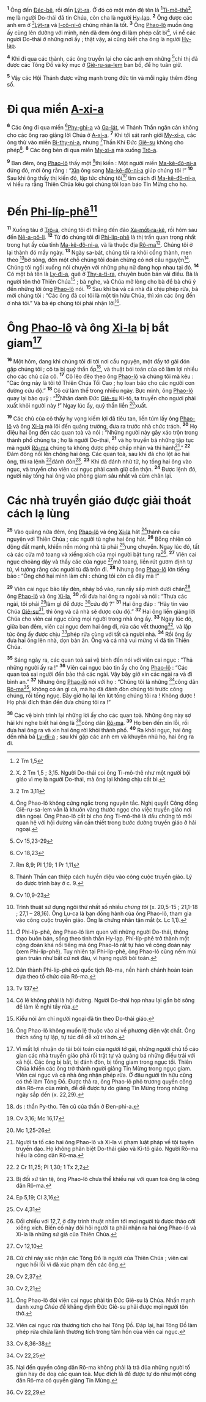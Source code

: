 <sup><b>1</b></sup> Ông đến [Đéc-bê](), rồi đến [Lýt-ra](). Ở đó có một môn đệ tên là [^1@-8d109aba-23c2-4f0f-b94c-6555ceed67ba][Ti-mô-thê]()[^1-8d109aba-23c2-4f0f-b94c-6555ceed67ba], mẹ là người Do-thái đã tin Chúa, còn cha là người [Hy-lạp](). <sup><b>2</b></sup> Ông được các anh em ở [^2@-8d109aba-23c2-4f0f-b94c-6555ceed67ba][Lýt-ra]() và [I-cô-ni-ô]() chứng nhận là tốt. <sup><b>3</b></sup> Ông [Phao-lô]() muốn ông ấy cùng lên đường với mình, nên đã đem ông đi làm phép cắt bì[^2-8d109aba-23c2-4f0f-b94c-6555ceed67ba], vì nể các người Do-thái ở những nơi ấy ; thật vậy, ai cũng biết cha ông là người [Hy-lạp]().

<sup><b>4</b></sup> Khi đi qua các thành, các ông truyền lại cho các anh em những [^3@-8d109aba-23c2-4f0f-b94c-6555ceed67ba]chỉ thị đã được các Tông Đồ và kỳ mục ở [Giê-ru-sa-lem]() ban bố, để họ tuân giữ.

<sup><b>5</b></sup> Vậy các Hội Thánh được vững mạnh trong đức tin và mỗi ngày thêm đông số.

# Đi qua miền [A-xi-a]()
<sup><b>6</b></sup> Các ông đi qua miền [^4@-8d109aba-23c2-4f0f-b94c-6555ceed67ba][Phy-ghi-a]() và [Ga-lát](), vì Thánh Thần ngăn cản không cho các ông rao giảng lời Chúa ở [A-xi-a](). <sup><b>7</b></sup> Khi tới sát ranh giới [My-xi-a](), các ông thử vào miền [Bi-thy-ni-a](), nhưng [^5@-8d109aba-23c2-4f0f-b94c-6555ceed67ba]Thần Khí Đức [Giê-su]() không cho phép[^3-8d109aba-23c2-4f0f-b94c-6555ceed67ba]. <sup><b>8</b></sup> Các ông bèn đi qua miền [My-xi-a]() mà xuống [Trô-a]().

<sup><b>9</b></sup> Ban đêm, ông [Phao-lô]() thấy một [^6@-8d109aba-23c2-4f0f-b94c-6555ceed67ba]thị kiến : Một người miền [Ma-kê-đô-ni-a]() đứng đó, mời ông rằng : “[Xin]() ông sang [Ma-kê-đô-ni-a]() giúp chúng tôi !” <sup><b>10</b></sup> Sau khi ông thấy thị kiến đó, lập tức chúng tôi[^4-8d109aba-23c2-4f0f-b94c-6555ceed67ba] tìm cách đi [Ma-kê-đô-ni-a](), vì hiểu ra rằng Thiên Chúa kêu gọi chúng tôi loan báo Tin Mừng cho họ.

# Đến [Phi-líp-phê]()[^5-8d109aba-23c2-4f0f-b94c-6555ceed67ba]
<sup><b>11</b></sup> Xuống tàu ở [Trô-a](), chúng tôi đi thẳng đến đảo [Xa-mốt-ra-kê](), rồi hôm sau đến [Nê-a-pô-li](). <sup><b>12</b></sup> Từ đó chúng tôi đi [Phi-líp-phê]() là thị trấn quan trọng nhất trong hạt ấy của tỉnh [Ma-kê-đô-ni-a](), và là thuộc địa [Rô-ma]()[^6-8d109aba-23c2-4f0f-b94c-6555ceed67ba]. Chúng tôi ở lại thành đó mấy ngày. <sup><b>13</b></sup> Ngày sa-bát, chúng tôi ra khỏi cổng thành, men theo [^7@-8d109aba-23c2-4f0f-b94c-6555ceed67ba]bờ sông, đến một chỗ chúng tôi đoán chừng có nơi cầu nguyện[^7-8d109aba-23c2-4f0f-b94c-6555ceed67ba]. Chúng tôi ngồi xuống nói chuyện với những phụ nữ đang họp nhau tại đó. <sup><b>14</b></sup> Có một bà tên là [Ly-đi-a](), quê ở [Thy-a-ti-ra](), chuyên buôn bán vải điều. Bà là người tôn thờ Thiên Chúa[^8-8d109aba-23c2-4f0f-b94c-6555ceed67ba] ; bà nghe, và Chúa mở lòng cho bà để bà chú ý đến những lời ông [Phao-lô]() nói. <sup><b>15</b></sup> Sau khi bà và cả nhà đã chịu phép rửa, bà mời chúng tôi : “Các ông đã coi tôi là một tín hữu Chúa, thì xin các ông đến ở nhà tôi.” Và bà ép chúng tôi phải nhận lời[^9-8d109aba-23c2-4f0f-b94c-6555ceed67ba].

# Ông [Phao-lô]() và ông [Xi-la]() bị bắt giam[^10-8d109aba-23c2-4f0f-b94c-6555ceed67ba]
<sup><b>16</b></sup> Một hôm, đang khi chúng tôi đi tới nơi cầu nguyện, một đầy tớ gái đón gặp chúng tôi ; cô ta bị quỷ thần ốp[^11-8d109aba-23c2-4f0f-b94c-6555ceed67ba], và thuật bói toán của cô làm lợi nhiều cho các chủ của cô. <sup><b>17</b></sup> Cô lẽo đẽo theo ông [Phao-lô]() và chúng tôi mà kêu : “Các ông này là tôi tớ Thiên Chúa Tối Cao ; họ loan báo cho các người con đường cứu độ.” <sup><b>18</b></sup> Cô cứ làm thế trong nhiều ngày. Bực mình, ông [Phao-lô]() quay lại bảo quỷ : “[^8@-8d109aba-23c2-4f0f-b94c-6555ceed67ba]Nhân danh Đức [Giê-su]() Ki-tô, ta truyền cho ngươi phải xuất khỏi người này !” Ngay lúc ấy, quỷ thần liền [^9@-8d109aba-23c2-4f0f-b94c-6555ceed67ba]xuất.

<sup><b>19</b></sup> Các chủ của cô thấy hy vọng kiếm lợi đã tiêu tan, liền túm lấy ông [Phao-lô]() và ông [Xi-la]() mà lôi đến quảng trường, đưa ra trước nhà chức trách. <sup><b>20</b></sup> Họ điệu hai ông đến các quan toà và nói : “Những người này gây xáo trộn trong thành phố chúng ta ; họ là người Do-thái, <sup><b>21</b></sup> và họ truyền bá những tập tục mà người [Rô-ma]() chúng ta không được phép chấp nhận và thi hành[^12-8d109aba-23c2-4f0f-b94c-6555ceed67ba].” <sup><b>22</b></sup> Đám đông nổi lên chống hai ông. Các quan toà, sau khi đã cho lột áo hai ông, thì ra lệnh [^10@-8d109aba-23c2-4f0f-b94c-6555ceed67ba]đánh đòn[^13-8d109aba-23c2-4f0f-b94c-6555ceed67ba]. <sup><b>23</b></sup> Khi đã đánh nhừ tử, họ tống hai ông vào ngục, và truyền cho viên cai ngục phải canh giữ cẩn thận. <sup><b>24</b></sup> Được lệnh đó, người này tống hai ông vào phòng giam sâu nhất và cùm chân lại.

# Các nhà truyền giáo được giải thoát cách lạ lùng
<sup><b>25</b></sup> Vào quãng nửa đêm, ông [Phao-lô]() và ông [Xi-la]() hát [^11@-8d109aba-23c2-4f0f-b94c-6555ceed67ba]thánh ca cầu nguyện với Thiên Chúa ; các người tù nghe hai ông hát. <sup><b>26</b></sup> Bỗng nhiên có động đất mạnh, khiến nền móng nhà tù phải [^12@-8d109aba-23c2-4f0f-b94c-6555ceed67ba]rung chuyển. Ngay lúc đó, tất cả các cửa mở toang và xiềng xích của mọi người bật tung ra[^14-8d109aba-23c2-4f0f-b94c-6555ceed67ba]. <sup><b>27</b></sup> Viên cai ngục choàng dậy và thấy các cửa ngục [^13@-8d109aba-23c2-4f0f-b94c-6555ceed67ba]mở toang, liền rút gươm định tự tử, vì tưởng rằng các người tù đã trốn đi. <sup><b>28</b></sup> Nhưng ông [Phao-lô]() lớn tiếng bảo : “Ông chớ hại mình làm chi : chúng tôi còn cả đây mà !”

<sup><b>29</b></sup> Viên cai ngục bảo lấy đèn, nhảy bổ vào, run rẩy sấp mình dưới chân[^15-8d109aba-23c2-4f0f-b94c-6555ceed67ba] ông [Phao-lô]() và ông [Xi-la](), <sup><b>30</b></sup> rồi đưa hai ông ra ngoài và nói : “Thưa các ngài, tôi phải [^14@-8d109aba-23c2-4f0f-b94c-6555ceed67ba]làm gì để được [^15@-8d109aba-23c2-4f0f-b94c-6555ceed67ba]cứu độ ?” <sup><b>31</b></sup> Hai ông đáp : “Hãy tin vào Chúa [Giê-su]()[^16-8d109aba-23c2-4f0f-b94c-6555ceed67ba], thì ông và cả nhà sẽ được cứu độ.” <sup><b>32</b></sup> Hai ông liền giảng lời Chúa cho viên cai ngục cùng mọi người trong nhà ông ấy. <sup><b>33</b></sup> Ngay lúc đó, giữa ban đêm, viên cai ngục đem hai ông đi, rửa các vết thương[^17-8d109aba-23c2-4f0f-b94c-6555ceed67ba], và lập tức ông ấy được chịu [^16@-8d109aba-23c2-4f0f-b94c-6555ceed67ba]phép rửa cùng với tất cả người nhà. <sup><b>34</b></sup> Rồi ông ấy đưa hai ông lên nhà, dọn bàn ăn. Ông và cả nhà vui mừng vì đã tin Thiên Chúa.

<sup><b>35</b></sup> Sáng ngày ra, các quan toà sai vệ binh đến nói với viên cai ngục : “Thả những người ấy ra !” <sup><b>36</b></sup> Viên cai ngục báo tin ấy cho ông [Phao-lô]() : “Các quan toà sai người đến bảo thả các ngài. Vậy bây giờ xin các ngài ra và đi bình an.” <sup><b>37</b></sup> Nhưng ông [Phao-lô]() nói với họ : “Chúng tôi là những [^17@-8d109aba-23c2-4f0f-b94c-6555ceed67ba]công dân [Rô-ma]()[^18-8d109aba-23c2-4f0f-b94c-6555ceed67ba], không có án gì cả, mà họ đã đánh đòn chúng tôi trước công chúng, rồi tống ngục. Bây giờ họ lại lén lút tống chúng tôi ra ! Không được ! Họ phải đích thân đến đưa chúng tôi ra !”

<sup><b>38</b></sup> Các vệ binh trình lại những lời ấy cho các quan toà. Những ông này sợ hãi khi nghe biết hai ông là [^18@-8d109aba-23c2-4f0f-b94c-6555ceed67ba]công dân [Rô-ma](). <sup><b>39</b></sup> Họ bèn đến xin lỗi, rồi đưa hai ông ra và xin hai ông rời khỏi thành phố. <sup><b>40</b></sup> Ra khỏi ngục, hai ông đến nhà bà [Ly-đi-a]() ; sau khi gặp các anh em và khuyên nhủ họ, hai ông ra đi.

[^1-8d109aba-23c2-4f0f-b94c-6555ceed67ba]: X. 2 Tm 1,5 ; 3,15. Người Do-thái coi ông Ti-mô-thê như một người bội giáo vì mẹ là người Do-thái, mà ông lại không chịu cắt bì.
[^2-8d109aba-23c2-4f0f-b94c-6555ceed67ba]: Ông Phao-lô không cứng ngắc trong nguyên tắc. Nghị quyết Công đồng Giê-ru-sa-lem vẫn là khuôn vàng thước ngọc cho việc truyền giáo nơi dân ngoại. Ông Phao-lô cắt bì cho ông Ti-mô-thê là dấu chứng tỏ mối quan hệ với hội đường vẫn cần thiết trong bước đường truyền giáo ở hải ngoại.
[^3-8d109aba-23c2-4f0f-b94c-6555ceed67ba]: Thánh Thần can thiệp cách huyền diệu vào công cuộc truyền giáo. Lý do được trình bày ở c. 9.
[^4-8d109aba-23c2-4f0f-b94c-6555ceed67ba]: Trình thuật sử dụng ngôi thứ nhất số nhiều *chúng tôi* (x. 20,5-15 ; 21,1-18 ; 27,1 – 28,16). Ông Lu-ca là bạn đồng hành của ông Phao-lô, tham gia vào công cuộc truyền giáo. Ông là chứng nhân tận mắt (x. Lc 1,1).
[^5-8d109aba-23c2-4f0f-b94c-6555ceed67ba]: Ở Phi-líp-phê, ông Phao-lô làm quen với những người Do-thái, thông thạo buôn bán, sống theo tinh thần Hy-lạp. Phi-líp-phê trở thành một cộng đoàn khá nổi tiếng mà ông Phao-lô rất tự hào về cộng đoàn này (xem Phi-líp-phê). Tuy nhiên tại Phi-líp-phê, ông Phao-lô cũng nếm mùi gian truân như bất cứ nơi đâu, vì hạng người bói toán.
[^6-8d109aba-23c2-4f0f-b94c-6555ceed67ba]: Dân thành Phi-líp-phê có quốc tịch Rô-ma, nền hành chánh hoàn toàn dựa theo tổ chức của Rô-ma.
[^7-8d109aba-23c2-4f0f-b94c-6555ceed67ba]: Có lẽ không phải là hội đường. Người Do-thái họp nhau lại gần bờ sông để làm lễ nghi tẩy rửa.
[^8-8d109aba-23c2-4f0f-b94c-6555ceed67ba]: Kiểu nói ám chỉ người ngoại đã tin theo Do-thái giáo.
[^9-8d109aba-23c2-4f0f-b94c-6555ceed67ba]: Ông Phao-lô không muốn lệ thuộc vào ai về phương diện vật chất. Ông thích sống tự lập, tự túc để dễ xử trí hơn.
[^10-8d109aba-23c2-4f0f-b94c-6555ceed67ba]: Vì mất lợi nhuận do tài bói toán của người tớ gái, những người chủ tố cáo gian các nhà truyền giáo phá rối trật tự và quảng bá những điều trái với xã hội. Các ông bị bắt, bị đánh đòn, bị tống giam trong ngục tối. Thiên Chúa khiến các ông trở thành người giảng Tin Mừng trong ngục giam. Viên cai ngục và cả nhà ông nhận phép rửa. Ở đâu người tín hữu cũng có thể làm Tông Đồ. Được thả ra, ông Phao-lô phô trương quyền công dân Rô-ma của mình, để dễ được tự do giảng Tin Mừng trong những ngày sắp đến (x. 22,29).
[^11-8d109aba-23c2-4f0f-b94c-6555ceed67ba]: ds : thần Py-tho. Tên cũ của thần ở Đen-phi-a.
[^12-8d109aba-23c2-4f0f-b94c-6555ceed67ba]: Người ta tố cáo hai ông Phao-lô và Xi-la vi phạm luật pháp về tội tuyên truyền đạo. Họ không phân biệt Do-thái giáo và Ki-tô giáo. Người Rô-ma hiểu là công dân Rô-ma.
[^13-8d109aba-23c2-4f0f-b94c-6555ceed67ba]: Bị đối xử tàn tệ, ông Phao-lô chưa thể khiếu nại với quan toà ông là công dân Rô-ma.
[^14-8d109aba-23c2-4f0f-b94c-6555ceed67ba]: Đối chiếu với 12,7, ở đây trình thuật nhắm tới mọi người tù được tháo cởi xiềng xích. Biến cố này đòi hỏi người ta phải nhận ra hai ông Phao-lô và Xi-la là những sứ giả của Thiên Chúa.
[^15-8d109aba-23c2-4f0f-b94c-6555ceed67ba]: Cử chỉ này xác nhận các Tông Đồ là người của Thiên Chúa ; viên cai ngục hối lỗi vì đã xúc phạm đến các ông.
[^16-8d109aba-23c2-4f0f-b94c-6555ceed67ba]: Ông Phao-lô đòi viên cai ngục phải tin Đức Giê-su là Chúa. Nhấn mạnh danh xưng *Chúa* để khẳng định Đức Giê-su phải được mọi người tôn thờ.
[^17-8d109aba-23c2-4f0f-b94c-6555ceed67ba]: Viên cai ngục rửa thương tích cho hai Tông Đồ. Đáp lại, hai Tông Đồ làm phép rửa chữa lành thương tích trong tâm hồn của viên cai ngục.
[^18-8d109aba-23c2-4f0f-b94c-6555ceed67ba]: Nại đến quyền công dân Rô-ma không phải là trả đũa những người tố gian hay đe doạ các quan toà. Mục đích là để được tự do như một công dân Rô-ma có quyền giảng Tin Mừng.
[^1@-8d109aba-23c2-4f0f-b94c-6555ceed67ba]: 2 Tm 1,5
[^2@-8d109aba-23c2-4f0f-b94c-6555ceed67ba]: 2 Tm 3,11
[^3@-8d109aba-23c2-4f0f-b94c-6555ceed67ba]: Cv 15,23-29
[^4@-8d109aba-23c2-4f0f-b94c-6555ceed67ba]: Cv 18,23
[^5@-8d109aba-23c2-4f0f-b94c-6555ceed67ba]: Rm 8,9; Pl 1,19; 1 Pr 1,11
[^6@-8d109aba-23c2-4f0f-b94c-6555ceed67ba]: Cv 10,9-23
[^7@-8d109aba-23c2-4f0f-b94c-6555ceed67ba]: Tv 137
[^8@-8d109aba-23c2-4f0f-b94c-6555ceed67ba]: Cv 3,16; Mc 16,17
[^9@-8d109aba-23c2-4f0f-b94c-6555ceed67ba]: Mc 1,25-26
[^10@-8d109aba-23c2-4f0f-b94c-6555ceed67ba]: 2 Cr 11,25; Pl 1,30; 1 Tx 2,2
[^11@-8d109aba-23c2-4f0f-b94c-6555ceed67ba]: Ep 5,19; Cl 3,16
[^12@-8d109aba-23c2-4f0f-b94c-6555ceed67ba]: Cv 4,31
[^13@-8d109aba-23c2-4f0f-b94c-6555ceed67ba]: Cv 12,10
[^14@-8d109aba-23c2-4f0f-b94c-6555ceed67ba]: Cv 2,37
[^15@-8d109aba-23c2-4f0f-b94c-6555ceed67ba]: Cv 2,21
[^16@-8d109aba-23c2-4f0f-b94c-6555ceed67ba]: Cv 8,36-38
[^17@-8d109aba-23c2-4f0f-b94c-6555ceed67ba]: Cv 22,25
[^18@-8d109aba-23c2-4f0f-b94c-6555ceed67ba]: Cv 22,29